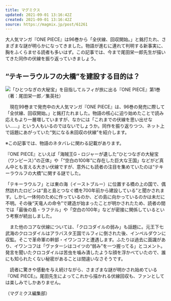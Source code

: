 ```yaml
---
title: マグミクス
updated: 2021-09-01 13:16:42Z
created: 2021-09-01 13:16:42Z
source: https://magmix.jp/post/61261
---
```


大人気マンガ『ONE PIECE』は96巻から「全伏線、回収開始。」と銘打たれ、さまざまな謎が明らかになってきました。物語が進むに連れて判明する新事実に、胸をふくらませる読者も多いはず。この記事では、今まで尾田栄一郎先生が描いてきた同作の伏線を振り返っていきましょう。

## “テキーラウルフの大橋”を建設する目的は？

[![](https://magmix.jp/wp-content/uploads/2021/09/210830_hukusen_01-193x300.jpg)](https://magmix.jp/wp-content/uploads/2021/09/210830_hukusen_01.jpg)「ひとつなぎの大秘宝」を目指してルフィが旅に出る『ONE PIECE』第1巻（著：尾田栄一郎／集英社）

　現在99巻まで発売中の大人気マンガ『ONE PIECE』は、96巻の発売に際して「全伏線、回収開始。」と銘打たれました。物語の核心に迫り始めたことで読み応えもより一層増していますが、なかには「これまでの伏線を思い出せない……」という人もいるのではないでしょうか。同作を振り返りつつ、ネット上で話題にあがっていた“気になる未回収の伏線”を紹介します。

※この記事では、物語のネタバレに関わる記載があります。

『ONE PIECE』といえば「海賊王G・ロジャーが遺した“ひとつなぎの大秘宝（ワンピース）”の正体」や「“空白の100年”に存在した巨大な王国」などがど真ん中とも言える大きい伏線ですが、意外にも読者の注目を集めていたのは“テキーラウルフの大橋”に関する謎でした。

「テキーラウルフ」とは東の海（イーストブルー）に位置する橋の上の国で、偶然訪れたロビンは“島と島とつなぐ橋を700年前から建設している”と聞かされます。しかし一体何のために作っているのか、どの島に向かっているのかは未だに不明。その後“天竜人の命令”で建造が始まったことが明かされたため、読者の間では「最後の島・ラフテル」や「空白の100年」などが密接に関係しているという考察が続出しました。

　また他のコアな伏線については、「クロコダイルの弱み」も話題に。元王下七武海のクロコダイルはアラバスタ王国でルフィに倒された後、インペルダウンに収監。そこで革命軍の幹部・イワンコフと遭遇します。ふたりは過去に面識があり、イワンコフは「ヴァターシはコイツの“弱み”を一つ握ってる」とコメント。発言を聞いたクロコダイルは苦虫を噛み潰したような顔を浮かべていたので、誰にも知られたくない秘密があることは間違いなさそうです。

　読者に驚きや感動を与え続けながら、さまざまな謎が明かされ始めている『ONE PIECE』。尾田先生によってこれから描かれる伏線回収も、ファンとしては楽しみでしかありません。

（マグミクス編集部）